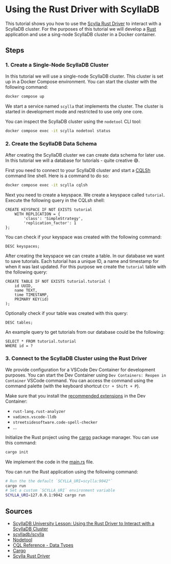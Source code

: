 # Using the Rust Driver with ScyllaDB

This tutorial shows you how to use the [Scylla Rust Driver](https://github.com/scylladb/scylla-rust-driver) to interact with a ScyllaDB cluster. For the purposes of this tutorial we will develop a [Rust](https://www.rust-lang.org/) application and use a sing-node ScyllaDB cluster in a Docker container.

## Steps

### 1. Create a Single-Node ScyllaDB Cluster

In this tutorial we will use a single-node ScyllaDB cluster. This cluster is set up in a Docker Compose environment. You can start the cluster with the following command:

```bash
docker compose up
```

We start a service named `scylla` that implements the cluster. The cluster is started in development mode and restricted to use only one core.

You can inspect the ScyllaDB cluster using the `nodetool` CLI tool:

```bash
docker compose exec -it scylla nodetool status
```

### 2. Create the ScyllaDB Data Schema

After creating the ScyllaDB cluster we can create data schema for later use. In this tutorial we will a database for tutorials - quite creative 😅.

First you need to connect to your ScyllaDB cluster and start a [CQLSh](https://opensource.docs.scylladb.com/stable/cql/cqlsh.html) command line shell. Here is a command to do so:

```bash
docker compose exec -it scylla cqlsh
```

Next you need to create a keyspace. We create a keyspace called `tutorial`. Execute the following query in the CQLsh shell:

```
CREATE KEYSPACE IF NOT EXISTS tutorial
    WITH REPLICATION = {
        'class': 'SimpleStrategy',
        'replication_factor': 1
};
```

You can check if your keyspace was created with the following command:

```
DESC keyspaces;
```

After creating the keyspace we can create a table. In our database we want to save tutorials. Each tutorial has a unique ID, a name and timestamp for when it was last updated. For this purpose we create the `tutorial` table with the following query:

```
CREATE TABLE IF NOT EXISTS tutorial.tutorial (
    id UUID,
    name TEXT,
    time TIMESTAMP,
    PRIMARY KEY(id)
);
```

Optionally check if your table was created with this query:

```
DESC tables;
```

An example query to get tutorials from our database could be the following:

```
SELECT * FROM tutorial.tutorial
WHERE id = ?
```

### 3. Connect to the ScyllaDB Cluster using the Rust Driver

We provide configuration for a VSCode Dev Container for development purposes. You can start the Dev Container using `Dev Containers: Reopen in Container` VSCode command. You can access the command using the command palette (with the keyboard shortcut `Ctr + Shift + P`).

Make sure that you install the [recommended extensions](.vscode/extensions.json) in the Dev Container:

- `rust-lang.rust-analyzer`
- `vadimcn.vscode-lldb`
- `streetsidesoftware.code-spell-checker`
- ...

Initialize the Rust project using the [cargo](https://github.com/rust-lang/cargo) package manager. You can use this command:

```bash
cargo init
```

We implement the code in the [main.rs](./src/main.rs) file.

You can run the Rust application using the following command:

```bash
# Run the the default `SCYLLA_URI=scylla:9042"`
cargo run
# Set a custom `SCYLLA_URI` environment variable
SCYLLA_URI=127.0.0.1:9042 cargo run
```

## Sources

- [ScyllaDB University Lesson: Using the Rust Driver to Interact with a ScyllaDB Cluster](https://www.scylladb.com/2022/01/20/scylla-university-new-rust-lesson/)
- [scylladb/scylla](https://hub.docker.com/r/scylladb/scylla/)
- [Nodetool](https://opensource.docs.scylladb.com/stable/operating-scylla/nodetool.html)
- [CQL Reference - Data Types](https://opensource.docs.scylladb.com/stable/cql/types.html#data-types)
- [Cargo](https://github.com/rust-lang/cargo)
- [Scylla Rust Driver](https://rust-driver.docs.scylladb.com/stable/index.html#scylla-rust-driver)
